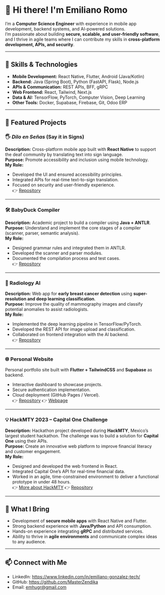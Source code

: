 # 👋 Hi there! I'm Emiliano Romo

I’m a **Computer Science Engineer** with experience in mobile app development, backend systems, and AI-powered solutions.  
I’m passionate about building **secure, scalable, and user-friendly software**, and I thrive in agile teams where I can contribute my skills in **cross-platform development, APIs, and security**.

---

## 🚀 Skills & Technologies

- **Mobile Development:** React Native, Flutter, Android (Java/Kotlin)  
- **Backend:** Java (Spring Boot), Python (FastAPI, Flask), Node.js  
- **APIs & Communication:** REST APIs, BFF, gRPC  
- **Web Frontend:** React, Tailwind, Next.js  
- **Data & AI:** TensorFlow, PyTorch, Computer Vision, Deep Learning  
- **Other Tools:** Docker, Supabase, Firebase, Git, Odoo ERP  

---

## 📂 Featured Projects

### 🖐️ *Dilo en Señas* (Say it in Signs)
**Description:** Cross-platform mobile app built with **React Native** to support the deaf community by translating text into sign language.  
**Purpose:** Promote accessibility and inclusion using mobile technology.  
**My Role:**  
- Developed the UI and ensured accessibility principles.  
- Integrated APIs for real-time text-to-sign translation.  
- Focused on security and user-friendly experience.  
👉 [Repository](https://github.com/AlonsoM207/Reto_Equipo1)  

---

### 🛠️ BabyDuck Compiler
**Description:** Academic project to build a compiler using **Java + ANTLR**.  
**Purpose:** Understand and implement the core stages of a compiler (scanner, parser, semantic analysis).  
**My Role:**  
- Designed grammar rules and integrated them in ANTLR.  
- Developed the scanner and parser modules.  
- Documented the compilation process and test cases.   
👉 [Repository](./compiler_babyduck)  

---

### 🩻 Radiology AI
**Description:** Web app for **early breast cancer detection** using **super-resolution and deep learning classification**.  
**Purpose:** Improve the quality of mammography images and classify potential anomalies to assist radiologists.  
**My Role:**  
- Implemented the deep learning pipeline in TensorFlow/PyTorch.  
- Developed the REST API for image upload and classification.  
- Collaborated on frontend integration with the AI backend.  
👉 [Repository](./radiology_ai)  

---

### 🌐 Personal Website
Personal portfolio site built with **Flutter + TailwindCSS** and **Supabase** as backend.  
- Interactive dashboard to showcase projects.  
- Secure authentication implementation.  
- Cloud deployment (GitHub Pages / Vercel).  
👉 [Repository](https://github.com/MasterZendika/raices)
👉 [Webpage](https://raices-six.vercel.app/src/index.html)  

---

### 💡 HackMTY 2023 – Capital One Challenge
**Description:** Hackathon project developed during **HackMTY**, Mexico’s largest student hackathon. The challenge was to build a solution for **Capital One** using their APIs.  
**Purpose:** Create an innovative web platform to improve financial literacy and customer engagement.  
**My Role:**  
- Designed and developed the web frontend in React.  
- Integrated Capital One’s API for real-time financial data.  
- Worked in an agile, time-constrained environment to deliver a functional prototype in under 48 hours.  
👉 [More about HackMTY](https://hackmty.com)
👉 [Repository](https://github.com/EstebanAleman21/404_NOTFOUND)

---
## 🎯 What I Bring
- Development of **secure mobile apps** with React Native and Flutter.  
- Strong backend experience with **Java/Python** and API consumption.  
- Hands-on experience integrating **gRPC** and distributed services.  
- Ability to thrive in **agile environments** and communicate complex ideas to any audience.  

---

## 📫 Connect with Me
- LinkedIn: https://www.linkedin.com/in/emiliano-gonzalez-tech/
- GitHub: https://github.com/MasterZendika
- Email: emhugr@gmail.com
